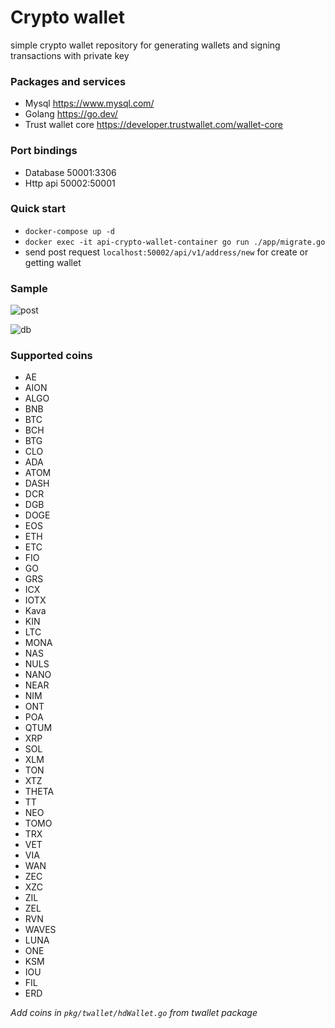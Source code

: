 # Crypto wallet 
simple crypto wallet repository for generating wallets and signing transactions with private key 

### Packages and services 
- Mysql  https://www.mysql.com/
- Golang https://go.dev/
- Trust wallet core https://developer.trustwallet.com/wallet-core

### Port bindings  
- Database 50001:3306
- Http api 50002:50001

### Quick start 
- `docker-compose up -d `
- `docker exec -it api-crypto-wallet-container go run ./app/migrate.go`
- send post request `localhost:50002/api/v1/address/new` for create or getting wallet

### Sample 

![post](./samples/post.png)

![db](./samples/db.png)

### Supported coins 
- AE
- AION
- ALGO
- BNB
- BTC
- BCH
- BTG
- CLO
- ADA
- ATOM
- DASH
- DCR
- DGB
- DOGE
- EOS
- ETH
- ETC
- FIO
- GO
- GRS
- ICX
- IOTX
- Kava
- KIN
- LTC
- MONA
- NAS
- NULS
- NANO
- NEAR
- NIM
- ONT
- POA
- QTUM
- XRP
- SOL
- XLM
- TON
- XTZ
- THETA
- TT
- NEO
- TOMO
- TRX
- VET
- VIA
- WAN
- ZEC
- XZC
- ZIL
- ZEL
- RVN
- WAVES
- LUNA
- ONE
- KSM
- IOU
- FIL
- ERD

*Add coins in `pkg/twallet/hdWallet.go` from twallet package*